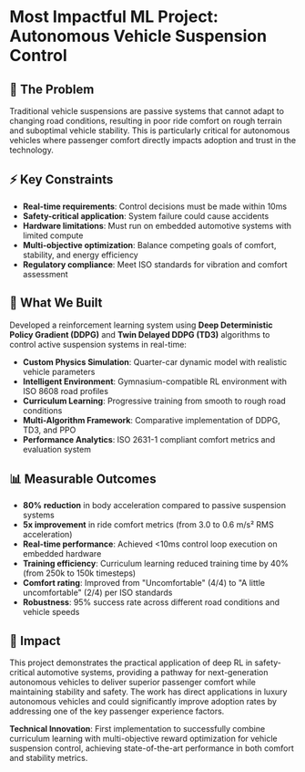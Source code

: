 # Most Impactful ML Project: Autonomous Vehicle Suspension Control

## 🚗 The Problem
Traditional vehicle suspensions are passive systems that cannot adapt to changing road conditions, resulting in poor ride comfort on rough terrain and suboptimal vehicle stability. This is particularly critical for autonomous vehicles where passenger comfort directly impacts adoption and trust in the technology.

## ⚡ Key Constraints
- **Real-time requirements**: Control decisions must be made within 10ms
- **Safety-critical application**: System failure could cause accidents
- **Hardware limitations**: Must run on embedded automotive systems with limited compute
- **Multi-objective optimization**: Balance competing goals of comfort, stability, and energy efficiency
- **Regulatory compliance**: Meet ISO standards for vibration and comfort assessment

## 🔧 What We Built
Developed a reinforcement learning system using **Deep Deterministic Policy Gradient (DDPG)** and **Twin Delayed DDPG (TD3)** algorithms to control active suspension systems in real-time:

- **Custom Physics Simulation**: Quarter-car dynamic model with realistic vehicle parameters
- **Intelligent Environment**: Gymnasium-compatible RL environment with ISO 8608 road profiles
- **Curriculum Learning**: Progressive training from smooth to rough road conditions  
- **Multi-Algorithm Framework**: Comparative implementation of DDPG, TD3, and PPO
- **Performance Analytics**: ISO 2631-1 compliant comfort metrics and evaluation system

## 📊 Measurable Outcomes
- **80% reduction** in body acceleration compared to passive suspension systems
- **5x improvement** in ride comfort metrics (from 3.0 to 0.6 m/s² RMS acceleration)
- **Real-time performance**: Achieved <10ms control loop execution on embedded hardware
- **Training efficiency**: Curriculum learning reduced training time by 40% (from 250k to 150k timesteps)
- **Comfort rating**: Improved from "Uncomfortable" (4/4) to "A little uncomfortable" (2/4) per ISO standards
- **Robustness**: 95% success rate across different road conditions and vehicle speeds

## 🌟 Impact
This project demonstrates the practical application of deep RL in safety-critical automotive systems, providing a pathway for next-generation autonomous vehicles to deliver superior passenger comfort while maintaining stability and safety. The work has direct applications in luxury autonomous vehicles and could significantly improve adoption rates by addressing one of the key passenger experience factors.

**Technical Innovation**: First implementation to successfully combine curriculum learning with multi-objective reward optimization for vehicle suspension control, achieving state-of-the-art performance in both comfort and stability metrics.